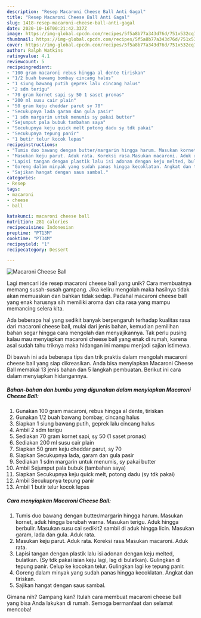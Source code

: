 ```yaml
---
description: "Resep Macaroni Cheese Ball Anti Gagal"
title: "Resep Macaroni Cheese Ball Anti Gagal"
slug: 1418-resep-macaroni-cheese-ball-anti-gagal
date: 2020-10-16T00:21:42.337Z
image: https://img-global.cpcdn.com/recipes/5f5a8b77a343d76d/751x532cq70/macaroni-cheese-ball-foto-resep-utama.jpg
thumbnail: https://img-global.cpcdn.com/recipes/5f5a8b77a343d76d/751x532cq70/macaroni-cheese-ball-foto-resep-utama.jpg
cover: https://img-global.cpcdn.com/recipes/5f5a8b77a343d76d/751x532cq70/macaroni-cheese-ball-foto-resep-utama.jpg
author: Ralph Watkins
ratingvalue: 4.1
reviewcount: 5
recipeingredient:
- "100 gram macaroni rebus hingga al dente tiriskan"
- "1/2 buah bawang bombay cincang halus"
- "1 siung bawang putih geprek lalu cincang halus"
- "2 sdm terigu"
- "70 gram kornet sapi sy 50 1 saset pronas"
- "200 ml susu cair plain"
- "50 gram keju cheddar parut sy 70"
- "Secukupnya lada garam dan gula pasir"
- "1 sdm margarin untuk menumis sy pakai butter"
- "Sejumput pala bubuk tambahan saya"
- "Secukupnya keju quick melt potong dadu sy tdk pakai"
- "Secukupnya tepung panir"
- "1 butir telur kocok lepas"
recipeinstructions:
- "Tumis duo bawang dengan butter/margarin hingga harum. Masukan kornet, aduk hingga berubah warna. Masukan terigu. Aduk hingga berbulir. Masukan susu cai sedikit2 sambil di aduk hingga licin. Masukan garam, lada dan gula. Aduk rata."
- "Masukan keju parut. Aduk rata. Koreksi rasa.Masukan macaroni. Aduk rata."
- "Lapisi tangan dengan plastik lalu isi adonan dengan keju melted, bulatkan. (Sy tdk pakai isian keju lagi, lsg di bulatkan). Gulingkan di tepung panir. Celup ke kocokan telur. Gulingkan lagi ke tepung panir."
- "Goreng dalam minyak yang sudah panas hingga kecoklatan. Angkat dan tiriskan."
- "Sajikan hangat dengan saus sambal."
categories:
- Resep
tags:
- macaroni
- cheese
- ball

katakunci: macaroni cheese ball 
nutrition: 281 calories
recipecuisine: Indonesian
preptime: "PT13M"
cooktime: "PT34M"
recipeyield: "1"
recipecategory: Dessert

---
```



![Macaroni Cheese Ball](https://img-global.cpcdn.com/recipes/5f5a8b77a343d76d/751x532cq70/macaroni-cheese-ball-foto-resep-utama.jpg)

Lagi mencari ide resep macaroni cheese ball yang unik? Cara membuatnya memang susah-susah gampang. Jika keliru mengolah maka hasilnya tidak akan memuaskan dan bahkan tidak sedap. Padahal macaroni cheese ball yang enak harusnya sih memiliki aroma dan cita rasa yang mampu memancing selera kita.



Ada beberapa hal yang sedikit banyak berpengaruh terhadap kualitas rasa dari macaroni cheese ball, mulai dari jenis bahan, kemudian pemilihan bahan segar hingga cara mengolah dan menyajikannya. Tak perlu pusing kalau mau menyiapkan macaroni cheese ball yang enak di rumah, karena asal sudah tahu triknya maka hidangan ini mampu menjadi sajian istimewa.


Di bawah ini ada beberapa tips dan trik praktis dalam mengolah macaroni cheese ball yang siap dikreasikan. Anda bisa menyiapkan Macaroni Cheese Ball memakai 13 jenis bahan dan 5 langkah pembuatan. Berikut ini cara dalam menyiapkan hidangannya.

<!--inarticleads1-->

##### Bahan-bahan dan bumbu yang digunakan dalam menyiapkan Macaroni Cheese Ball:

1. Gunakan 100 gram macaroni, rebus hingga al dente, tiriskan
1. Gunakan 1/2 buah bawang bombay, cincang halus
1. Siapkan 1 siung bawang putih, geprek lalu cincang halus
1. Ambil 2 sdm terigu
1. Sediakan 70 gram kornet sapi, sy 50 (1 saset pronas)
1. Sediakan 200 ml susu cair plain
1. Siapkan 50 gram keju cheddar parut, sy 70
1. Siapkan Secukupnya lada, garam dan gula pasir
1. Sediakan 1 sdm margarin untuk menumis, sy pakai butter
1. Ambil Sejumput pala bubuk (tambahan saya)
1. Siapkan Secukupnya keju quick melt, potong dadu (sy tdk pakai)
1. Ambil Secukupnya tepung panir
1. Ambil 1 butir telur kocok lepas




<!--inarticleads2-->

##### Cara menyiapkan Macaroni Cheese Ball:

1. Tumis duo bawang dengan butter/margarin hingga harum. Masukan kornet, aduk hingga berubah warna. Masukan terigu. Aduk hingga berbulir. Masukan susu cai sedikit2 sambil di aduk hingga licin. Masukan garam, lada dan gula. Aduk rata.
1. Masukan keju parut. Aduk rata. Koreksi rasa.Masukan macaroni. Aduk rata.
1. Lapisi tangan dengan plastik lalu isi adonan dengan keju melted, bulatkan. (Sy tdk pakai isian keju lagi, lsg di bulatkan). Gulingkan di tepung panir. Celup ke kocokan telur. Gulingkan lagi ke tepung panir.
1. Goreng dalam minyak yang sudah panas hingga kecoklatan. Angkat dan tiriskan.
1. Sajikan hangat dengan saus sambal.




Gimana nih? Gampang kan? Itulah cara membuat macaroni cheese ball yang bisa Anda lakukan di rumah. Semoga bermanfaat dan selamat mencoba!
